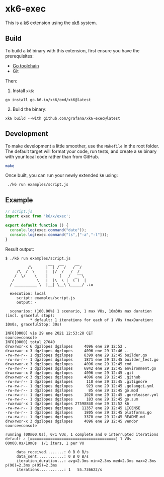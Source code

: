 # xk6-exec

This is a [k6](https://go.k6.io/k6) extension using the
[xk6](https://github.com/grafana/xk6) system.

## Build

To build a `k6` binary with this extension, first ensure you have the prerequisites:

- [Go toolchain](https://go101.org/article/go-toolchain.html)
- Git

Then:

1. Install `xk6`:
  ```shell
  go install go.k6.io/xk6/cmd/xk6@latest
  ```

2. Build the binary:
  ```shell
  xk6 build --with github.com/grafana/xk6-exec@latest
  ```

## Development
To make development a little smoother, use the `Makefile` in the root folder. The default target will format your code, run tests, and create a `k6` binary with your local code rather than from GitHub.

```bash
make
```
Once built, you can run your newly extended `k6` using:
```shell
 ./k6 run examples/script.js 
 ```

## Example

```javascript
// script.js
import exec from 'k6/x/exec';

export default function () {
  console.log(exec.command("date"));
  console.log(exec.command("ls",["-a","-l"]));
}
```

Result output:

```
$ ./k6 run examples/script.js

          /\      |‾‾| /‾‾/   /‾‾/   
     /\  /  \     |  |/  /   /  /    
    /  \/    \    |     (   /   ‾‾\  
   /          \   |  |\  \ |  (‾)  | 
  / __________ \  |__| \__\ \_____/ .io

  execution: local
     script: examples/script.js
     output: -

  scenarios: (100.00%) 1 scenario, 1 max VUs, 10m30s max duration (incl. graceful stop):
           * default: 1 iterations for each of 1 VUs (maxDuration: 10m0s, gracefulStop: 30s)

INFO[0000] vie 29 ene 2021 12:53:28 CET                  source=console
INFO[0000] total 27040
drwxrwxr-x 6 dgzlopes dgzlopes     4096 ene 29 12:52 .
drwxrwxr-x 3 dgzlopes dgzlopes     4096 ene 29 12:46 ..
-rw-rw-r-- 1 dgzlopes dgzlopes     8399 ene 29 12:45 builder.go
-rw-rw-r-- 1 dgzlopes dgzlopes     1871 ene 29 12:45 builder_test.go
drwxrwxr-x 3 dgzlopes dgzlopes     4096 ene 29 12:45 cmd
-rw-rw-r-- 1 dgzlopes dgzlopes     6842 ene 29 12:45 environment.go
drwxrwxr-x 8 dgzlopes dgzlopes     4096 ene 29 12:45 .git
drwxrwxr-x 3 dgzlopes dgzlopes     4096 ene 29 12:45 .github
-rw-rw-r-- 1 dgzlopes dgzlopes      118 ene 29 12:45 .gitignore
-rw-rw-r-- 1 dgzlopes dgzlopes      923 ene 29 12:45 .golangci.yml
-rw-rw-r-- 1 dgzlopes dgzlopes       85 ene 29 12:45 go.mod
-rw-rw-r-- 1 dgzlopes dgzlopes     1020 ene 29 12:45 .goreleaser.yml
-rw-rw-r-- 1 dgzlopes dgzlopes      183 ene 29 12:45 go.sum
-rwxrwxr-x 1 dgzlopes dgzlopes 27598848 ene 29 12:52 k6
-rw-rw-r-- 1 dgzlopes dgzlopes    11357 ene 29 12:45 LICENSE
-rw-rw-r-- 1 dgzlopes dgzlopes     1805 ene 29 12:45 platforms.go
-rw-rw-r-- 1 dgzlopes dgzlopes     3370 ene 29 12:45 README.md
drwxrwxr-x 3 dgzlopes dgzlopes     4096 ene 29 12:45 vendor  source=console

running (00m00.0s), 0/1 VUs, 1 complete and 0 interrupted iterations
default ✓ [======================================] 1 VUs  00m00.0s/10m0s  1/1 iters, 1 per VU

     data_received........: 0 B 0 B/s
     data_sent............: 0 B 0 B/s
     iteration_duration...: avg=2.3ms min=2.3ms med=2.3ms max=2.3ms p(90)=2.3ms p(95)=2.3ms
     iterations...........: 1   55.736622/s
```
